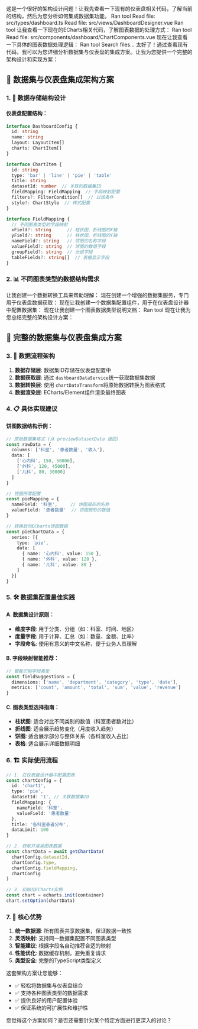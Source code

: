 这是一个很好的架构设计问题！让我先查看一下现有的仪表盘相关代码，了解当前的结构，然后为您分析如何集成数据集功能。
Ran tool
Read file: src/types/dashboard.ts
Read file: src/views/DashboardDesigner.vue
Ran tool
让我查看一下现在的ECharts相关代码，了解图表数据的处理方式：
Ran tool
Read file: src/components/dashboard/ChartComponents.vue
现在让我查看一下具体的图表数据处理逻辑：
Ran tool
Search files...
太好了！通过查看现有代码，我可以为您详细分析数据集与仪表盘的集成方案。让我为您提供一个完整的架构设计和实现方案：

## 🎯 数据集与仪表盘集成架构方案

### 1. 💾 **数据存储结构设计**

#### 仪表盘配置结构：

```typescript
interface DashboardConfig {
  id: string
  name: string
  layout: LayoutItem[]
  charts: ChartItem[]
}

interface ChartItem {
  id: string
  type: 'bar' | 'line' | 'pie' | 'table'
  title: string
  datasetId: number  // 关联的数据集ID
  fieldMapping: FieldMapping  // 字段映射配置
  filters?: FilterCondition[]  // 过滤条件
  style?: ChartStyle  // 样式配置
}

interface FieldMapping {
  // 不同图表类型的字段映射
  xField?: string      // 柱状图、折线图的X轴
  yField?: string      // 柱状图、折线图的Y轴
  nameField?: string   // 饼图的名称字段
  valueField?: string  // 饼图的数值字段
  groupField?: string  // 分组字段
  tableFields?: string[]  // 表格显示字段
}
```

### 2. 📊 **不同图表类型的数据结构需求**

让我创建一个数据转换工具来帮助理解：
现在创建一个增强的数据集服务，专门用于仪表盘数据获取：
现在让我创建一个数据集配置组件，用于在仪表盘设计器中配置数据集：
现在让我创建一个图表数据类型说明文档：
Ran tool
现在让我为您总结完整的架构设计方案：

## 🚀 **完整的数据集与仪表盘集成方案**

### 3. 🔄 **数据流程架构**

1. **数据存储层**: 数据集ID存储在仪表盘配置中
2. **数据获取层**: 通过 `dashboardDataService`统一获取数据集数据
3. **数据转换层**: 使用 `chartDataTransform`将原始数据转换为图表格式
4. **数据渲染层**: ECharts/Element组件渲染最终图表

### 4. 📋 **具体实现建议**

#### **饼图数据结构示例：**

```typescript
// 原始数据集格式 (从 previewDatasetData 返回)
const rawData = {
  columns: ['科室', '患者数量', '收入'],
  data: [
    ['心内科', 150, 50000],
    ['外科', 120, 45000], 
    ['儿科', 80, 30000]
  ]
}

// 饼图所需配置
const pieMapping = {
  nameField: '科室',     // 饼图扇形的名称
  valueField: '患者数量'  // 饼图扇形的数值
}

// 转换后的ECharts饼图数据
const pieChartData = {
  series: [{
    type: 'pie',
    data: [
      { name: '心内科', value: 150 },
      { name: '外科', value: 120 },
      { name: '儿科', value: 80 }
    ]
  }]
}
```

### 5. 🛠 **数据集配置最佳实践**

#### **A. 数据集设计原则：**

- **维度字段**: 用于分类、分组（如：科室、时间、地区）
- **度量字段**: 用于计算、汇总（如：数量、金额、比率）
- **字段命名**: 使用有意义的中文名称，便于业务人员理解

#### **B. 字段映射智能推荐：**

```typescript
// 智能识别字段类型
const fieldSuggestions = {
  dimensions: ['name', 'department', 'category', 'type', 'date'],
  metrics: ['count', 'amount', 'total', 'sum', 'value', 'revenue']
}
```

#### **C. 图表类型选择指南：**

- **柱状图**: 适合对比不同类别的数值（科室患者数对比）
- **折线图**: 适合展示趋势变化（月度收入趋势）
- **饼图**: 适合展示部分与整体关系（各科室收入占比）
- **表格**: 适合展示详细数据明细

### 6. 🏗 **实际使用流程**

```typescript
// 1. 在仪表盘设计器中配置图表
const chartConfig = {
  id: 'chart1',
  type: 'pie',
  datasetId: '1', // 关联数据集ID
  fieldMapping: {
    nameField: '科室',
    valueField: '患者数量'
  },
  title: '各科室患者分布',
  dataLimit: 100
}

// 2. 获取并渲染图表数据
const chartData = await getChartData(
  chartConfig.datasetId,
  chartConfig.type,
  chartConfig.fieldMapping,
  chartConfig
)

// 3. 初始化ECharts实例
const chart = echarts.init(container)
chart.setOption(chartData)
```

### 7. 🎯 **核心优势**

1. **统一数据源**: 所有图表共享数据集，保证数据一致性
2. **灵活映射**: 支持同一数据集配置不同图表类型
3. **智能建议**: 根据字段名自动推荐合适的映射
4. **性能优化**: 数据缓存机制，避免重复请求
5. **类型安全**: 完整的TypeScript类型定义

这套架构方案让您能够：

- ✅ 轻松将数据集与仪表盘结合
- ✅ 支持各种图表类型的数据需求
- ✅ 提供良好的用户配置体验
- ✅ 保证系统的可扩展性和维护性

您觉得这个方案如何？是否还需要针对某个特定方面进行更深入的讨论？
